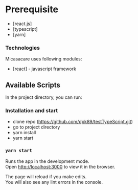 # Prerequisite
   * [react.js]
   * [typescript]
   * [yarn]

### Technologies
Micasacare uses following modules:
    
* [react] - javascript framework


## Available Scripts

In the project directory, you can run:


### Installation and start
* clone repo (https://github.com/dpk89/testTypeScript.git)
* go to project directory
* yarn install
* yarn start

### `yarn start`

Runs the app in the development mode.<br />
Open [http://localhost:3000](http://localhost:3000) to view it in the browser.

The page will reload if you make edits.<br />
You will also see any lint errors in the console.
